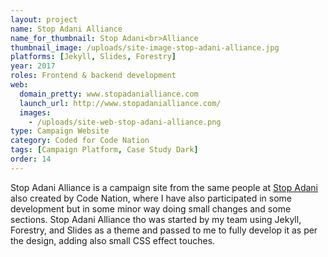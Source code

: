```yaml
---
layout: project
name: Stop Adani Alliance
name_for_thumbnail: Stop Adani<br>Alliance
thumbnail_image: /uploads/site-image-stop-adani-alliance.jpg
platforms: [Jekyll, Slides, Forestry]
year: 2017
roles: Frontend & backend development
web:
  domain_pretty: www.stopadanialliance.com
  launch_url: http://www.stopadanialliance.com/
  images:
    - /uploads/site-web-stop-adani-alliance.png
type: Campaign Website
category: Coded for Code Nation
tags: [Campaign Platform, Case Study Dark]
order: 14
---
```


Stop Adani Alliance is a campaign site from the same people at <a href="https://www.stopadani.com/">Stop Adani</a> also created by Code Nation, where I have also participated in some development but in some minor way doing small changes and some sections. Stop Adani Alliance tho was started by my team using Jekyll, Forestry, and Slides as a theme and passed to me to fully develop it as per the design, adding also small CSS effect touches.